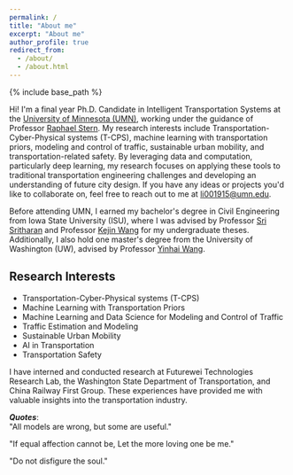 ```yaml
---
permalink: /
title: "About me"
excerpt: "About me"
author_profile: true
redirect_from: 
  - /about/
  - /about.html
---
```

{% include base_path %}
<!-- Google tag (gtag.js) -->
<script async src="https://www.googletagmanager.com/gtag/js?id=G-3E74C49H73"></script>
<script>
  window.dataLayer = window.dataLayer || [];
  function gtag(){dataLayer.push(arguments);}
  gtag('js', new Date());

  gtag('config', 'G-3E74C49H73');
</script>

Hi! I'm a final year Ph.D. Candidate in Intelligent Transportation Systems at the [University of Minnesota (UMN)](https://cse.umn.edu/cege/tianyi-li), working under the guidance of Professor [Raphael Stern](https://cse.umn.edu/cege/stern-raphael). My research interests include Transportation-Cyber-Physical systems (T-CPS), machine learning with transportation priors, modeling and control of traffic, sustainable urban mobility, and transportation-related safety. By leveraging data and computation, particularly deep learning, my research focuses on applying these tools to traditional transportation engineering challenges and developing an understanding of future city design. If you have any ideas or projects you'd like to collaborate on, feel free to reach out to me at li001915@umn.edu.

Before attending UMN, I earned my bachelor's degree in Civil Engineering from Iowa State University (ISU), where I was advised by Professor [Sri Sritharan](https://www.engineering.iastate.edu/people/profile/sri/) and Professor [Kejin Wang](https://www.engineering.iastate.edu/people/profile/kejinw/) for my undergraduate theses. Additionally, I also hold one master's degree from the University of Washington (UW), advised by Professor [Yinhai Wang](https://www.ce.washington.edu/facultyfinder/yinhai-wang). 

Research Interests
---
* Transportation-Cyber-Physical systems (T-CPS)
* Machine Learning with Transportation Priors
* Machine Learning and Data Science for Modeling and Control of Traffic
* Traffic Estimation and Modeling
* Sustainable Urban Mobility
* AI in Transportation
* Transportation Safety


I have interned and conducted research at Futurewei Technologies Research Lab, the Washington State Department of Transportation, and China Railway First Group. These experiences have provided me with valuable insights into the transportation industry.

***Quotes***:<br/>
"All models are wrong, but some are useful."<br/>

"If equal affection cannot be, Let the more loving one be me."<br/>

"Do not disfigure the soul."<br/>


<!--"Doing a PhD and conducting research is just a job. Doing ok jobs and being an average person is already excellent. My life has been happy; I have lovely parents and partner. I do not need to use work/career to prove myself"<br/>>-->





<script type='text/javascript' id='clustrmaps' src='//cdn.clustrmaps.com/map_v2.js?cl=ffffff&w=a&t=tt&d=mOLq8ml6_8GeJFfRaOGlKt1qOHfyBzpQU0YGiQEZeOA'></script>

